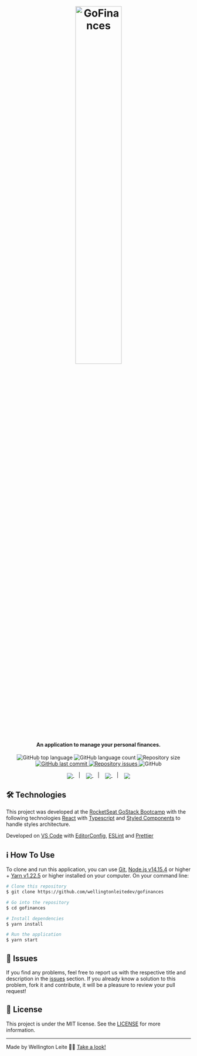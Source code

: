 <h1 align="center">
    <img width="50%" alt="GoFinances" src="https://github.com/wellingtonleitedev/gofinances/blob/master/src/assets/logo.svg" />
    <br><br>
</h1>

<h4 align="center">
  An application to manage your personal finances.
</h4>
<p align="center">
  <img alt="GitHub top language" src="https://img.shields.io/github/languages/top/wellingtonleitedev/gofinances.svg">

  <img alt="GitHub language count" src="https://img.shields.io/github/languages/count/wellingtonleitedev/gofinances.svg">

  <img alt="Repository size" src="https://img.shields.io/github/repo-size/wellingtonleitedev/gofinances.svg">
  
  <a href="https://github.com/wellingtonleitedev/gofinances/commits/master">
    <img alt="GitHub last commit" src="https://img.shields.io/github/last-commit/wellingtonleitedev/gofinances.svg">
  </a>

  <a href="https://github.com/wellingtonleitedev/gofinances/issues">
    <img alt="Repository issues" src="https://img.shields.io/github/issues/wellingtonleitedev/gofinances.svg">
  </a>
  
  <!--<a href="https://app.codacy.com/manual/wellingtonleitedev/gofinances?utm_source=github.com&utm_medium=referral&utm_content=wellingtonleitedev/gofinances&utm_campaign=Badge_Grade_Dashboard">
    <img src="https://api.codacy.com/project/badge/Grade/2a1eec01a9db4cf1ad802051ca4b9ece"/>
  </a>-->

  <img alt="GitHub" src="https://img.shields.io/github/license/wellingtonleitedev/gofinances.svg">
</p>

<p align="center">
  <a href="#rocket-technologies">
    <img align="center" src="https://img.shields.io/badge/Technologies-a5a5a5"/>
  </a>&nbsp;&nbsp;&nbsp;|&nbsp;&nbsp;&nbsp;
  <a href="#information_source-how-to-use">
    <img align="center" src="https://img.shields.io/badge/How_To_Use-a5a5a5"/>
  </a>&nbsp;&nbsp;&nbsp;|&nbsp;&nbsp;&nbsp;
  <a href="#bug-issues">
    <img align="center" src="https://img.shields.io/badge/Issues-a5a5a5"/>
  </a>&nbsp;&nbsp;&nbsp;|&nbsp;&nbsp;&nbsp;
  <a href="#memo-license">
    <img align="center" src="https://img.shields.io/badge/License-a5a5a5"/>
  </a>
</p>

<!--<h1 align="center">
  <img align="center" width="100%" src="https://github.com/wellingtonleitedev/gofinances/blob/master/src/assets/dashboard.png" alt="Screens Demo"/>
</h1>-->

<!--<h3 align="center">Video Demo on Loom.</h3>
<p align="center">
  <a href="https://www.loom.com/share/59246947e438438cafdf10740a3feda9">
    <img width="15%" src="https://i.pinimg.com/originals/51/c5/2c/51c52cb5156376f013275fa1f5753b7c.png" />
  </a>
</p>-->

## :hammer_and_wrench: Technologies

This project was developed at the [RocketSeat GoStack Bootcamp](https://rocketseat.com.br/bootcamp) with the following technologies [React][react] with [Typescript][ts] and [Styled Components][styled-components] to handle styles architecture.

Developed on [VS Code][vc] with [EditorConfig][vceditconfig], [ESLint][vceslint] and [Prettier][vcprettier]

## :information_source: How To Use

To clone and run this application, you can use [Git](https://git-scm.com), [Node.js v14.15.4][nodejs] or higher + [Yarn v1.22.5][yarn] or higher installed on your computer. On your command line:

```bash
# Clone this repository
$ git clone https://github.com/wellingtonleitedev/gofinances

# Go into the repository
$ cd gofinances

# Install dependencies
$ yarn install

# Run the application
$ yarn start
```

## :bug: Issues

If you find any problems, feel free to report us with the respective title and description in the [issues][repo-issues] section. If you already know a solution to this problem, fork it and contribute, it will be a pleasure to review your pull request!

## :memo: License

This project is under the MIT license. See the [LICENSE](https://github.com/wellingtonleitedev/gofinances/blob/master/LICENSE) for more information.

---

Made by Wellington Leite 👨‍💻 [Take a look!](https://www.linkedin.com/in/wellington-leite/)

[nodejs]: https://nodejs.org/
[express]: https://expressjs.com/
[react]: https://reactjs.org/
[native]: https://reactnative.dev/
[ts]: https://www.typescriptlang.org/
[styled-components]: https://styled-components.com/
[yarn]: https://yarnpkg.com/
[vc]: https://code.visualstudio.com/
[vceditconfig]: https://marketplace.visualstudio.com/items?itemName=EditorConfig.EditorConfig
[vceslint]: https://marketplace.visualstudio.com/items?itemName=dbaeumer.vscode-eslint
[vcprettier]: https://marketplace.visualstudio.com/items?itemName=esbenp.prettier-vscode
[repo-issues]: https://github.com/wellingtonleitedev/gofinances/issues
